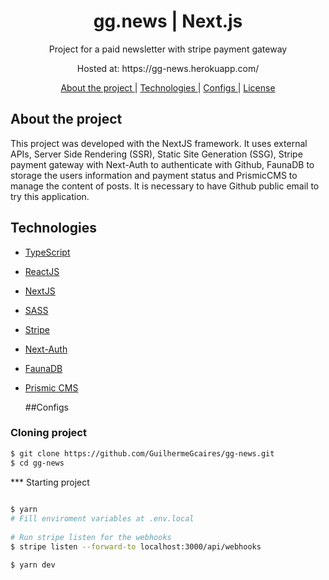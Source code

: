 <h1 align="center">
  gg.news | Next.js
 </h1>
 
<p align="center">Project for a paid newsletter with stripe payment gateway</p>
<p align="center"> Hosted at: https://gg-news.herokuapp.com/ </p>

<p align="center">
  <a href="#about-the-project"> About the project </a> |
  <a href="#technologies"> Technologies </a> |
  <a href="#configs"> Configs </a> |
  <a href="#license"> License </a>
  
  
  ## About the project

  This project was developed with the NextJS framework. It uses external APIs, Server Side Rendering (SSR), Static Site Generation (SSG), Stripe payment gateway with Next-Auth to authenticate with Github, FaunaDB to storage the users information and payment status and PrismicCMS to manage the content of posts. It is necessary to have Github public email to try this application.

## Technologies
- [TypeScript](https://www.typescriptlang.org/)
- [ReactJS](https://reactjs.org/)
- [NextJS](https://nextjs.org/)
- [SASS](https://sass-lang.com/)
- [Stripe](https://stripe.com/)
- [Next-Auth](https://next-auth.js.org/)
- [FaunaDB](https://fauna.com/)
- [Prismic CMS](https://prismic.io/)

  ##Configs

 ### Cloning project

```bash
$ git clone https://github.com/GuilhermeGcaires/gg-news.git
$ cd gg-news
```

*** Starting project

```bash
  
$ yarn
# Fill enviroment variables at .env.local
  
# Run stripe listen for the webhooks
$ stripe listen --forward-to localhost:3000/api/webhooks 

$ yarn dev
